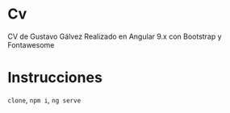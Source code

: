 # Cv
CV de Gustavo Gálvez
Realizado en Angular 9.x con Bootstrap y Fontawesome


# Instrucciones
`clone`, `npm i`, `ng serve`
